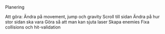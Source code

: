 Planering

Att göra: 
Ändra på movement, jump och gravity
Scroll till sidan
Ändra på hur stor sidan ska vara
Göra så att man kan sjuta laser
Skapa enemies
Fixa collisions och hit-validation